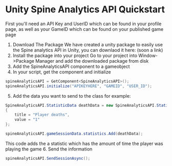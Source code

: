 # Unity Spine Analytics API Quickstart
First you'll need an API Key and UserID which can be found in your profile page, as well as your GameID which can be found on your published game page
1. Download The Package
We have created a unity package to easily use the Spine analytics API in Unity, you can downlaod it here: (soon a link)
2. Install the package into your project
Go to your project into Window->Package Manager and add the downloaded package from disk
3. Add the SpineAnalyticsAPI component to a gameobject
4. In your script, get the component and initialize
```C#
spineAnalyticsAPI = GetComponent<SpineAnalyticsAPI>();
spineAnalyticsAPI.initialize("APIKEYHERE", "GAMEID", "USER_ID");
```
5. Add the data you want to send to the class
for example:
```C#
SpineAnalyticsAPI.StatisticData deathData = new SpineAnalyticsAPI.StatisticData
{
    title = "Player deaths",
    value = "1"
};

spineAnalyticsAPI.gameSessionData.statistics.Add(deathData);
```
This code adds the a statistic which has the amount of time the player was playing the game
6. Send the information
```C#
spineAnalyticsAPI.SendSessionAsync();
```